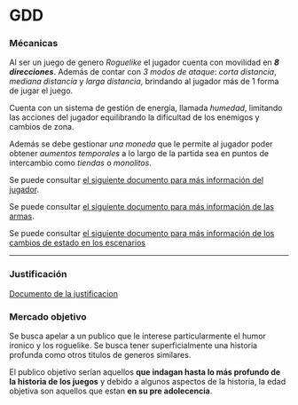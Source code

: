 # GDD

### Mécanicas

Al ser un juego de genero *Roguelike* el jugador cuenta con movilidad en ***8 direcciones***. Además de contar con *3 modos de ataque*: *corta distancia*, *mediana distancia* y *larga distancia*, brindando al jugador más de 1 forma de jugar el juego.

Cuenta con un sistema de gestión de energía, llamada *humedad*, limitando las acciones del jugador equilibrando la dificultad de los enemigos y cambios de zona.

Además se debe gestionar *una moneda* que le permite al jugador poder obtener *aumentos temporales* a lo largo de la partida sea en puntos de intercambio como *tiendas* o *monolitos*.

Se puede consultar [el siguiente documento para más información del jugador](/Assets/_Project/Documentation/GDD/Player.md).

Se puede consultar [el siguiente documento para más información de las armas](/Assets/_Project/Documentation/GDD/Weapons.md).

Se puede consultar [el siguiente documento para más información de los cambios de estado en los escenarios](/Assets/_Project/Documentation/GDD/Routes.md)

---

### Justificación

[Documento de la justificacion](/Assets/_Project/Documentation/GDD/Story.md)

### Mercado objetivo

Se busca apelar a un publico que le interese particularmente el humor ironico y los roguelike. Se busca tener superficialmente una historia profunda como otros titulos de generos similares. 

El publico objetivo serían aquellos **que indagan hasta lo más profundo de la historia de los juegos** y debido a algunos aspectos de la historia, la edad objetiva son aquellos que estan **en su pre adolecencia**.